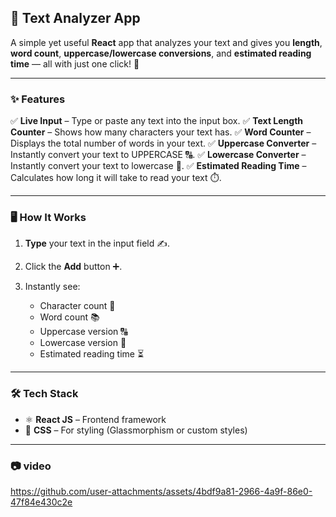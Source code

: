 
## 📏 Text Analyzer App

A simple yet useful **React** app that analyzes your text and gives you **length**, **word count**, **uppercase/lowercase conversions**, and **estimated reading time** — all with just one click! 🚀

---

### ✨ Features

✅ **Live Input** – Type or paste any text into the input box.
✅ **Text Length Counter** – Shows how many characters your text has.
✅ **Word Counter** – Displays the total number of words in your text.
✅ **Uppercase Converter** – Instantly convert your text to UPPERCASE 🔠.
✅ **Lowercase Converter** – Instantly convert your text to lowercase 🔡.
✅ **Estimated Reading Time** – Calculates how long it will take to read your text ⏱️.

---

### 🖥️ How It Works

1. **Type** your text in the input field ✍️.
2. Click the **Add** button ➕.
3. Instantly see:

   * Character count 📏
   * Word count 📚
   * Uppercase version 🔠
   * Lowercase version 🔡
   * Estimated reading time ⏳

---

### 🛠️ Tech Stack

* ⚛ **React JS** – Frontend framework
* 🎨 **CSS** – For styling (Glassmorphism or custom styles)

---


### 📷 video 

https://github.com/user-attachments/assets/4bdf9a81-2966-4a9f-86e0-47f84e430c2e



